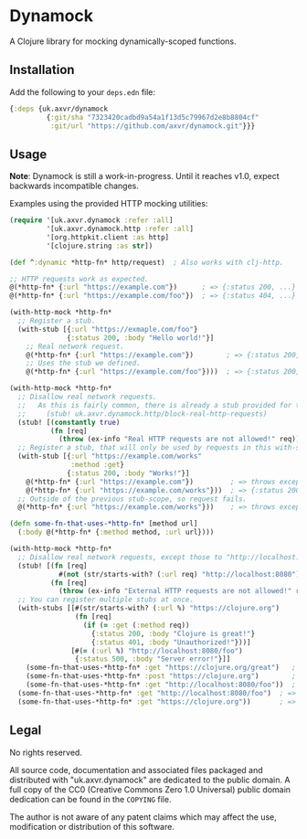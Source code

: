 # Dynamock

A Clojure library for mocking dynamically-scoped functions.


## Installation

Add the following to your `deps.edn` file:

```clojure
{:deps {uk.axvr/dynamock
         {:git/sha "7323420cadbd9a54a1f13d5c79967d2e8b8804cf"
          :git/url "https://github.com/axvr/dynamock.git"}}}
```


## Usage

**Note**: Dynamock is still a work-in-progress.  Until it reaches v1.0, expect
backwards incompatible changes.

Examples using the provided HTTP mocking utilities:

```clojure
(require '[uk.axvr.dynamock :refer :all]
         '[uk.axvr.dynamock.http :refer :all]
         '[org.httpkit.client :as http]
         '[clojure.string :as str])

(def ^:dynamic *http-fn* http/request)  ; Also works with clj-http.

;; HTTP requests work as expected.
@(*http-fn* {:url "https://example.com"})      ; => {:status 200, ...}
@(*http-fn* {:url "https://example.com/foo"})  ; => {:status 404, ...}

(with-http-mock *http-fn*
  ;; Register a stub.
  (with-stub [{:url "https://exmaple.com/foo"}
              {:status 200, :body "Hello world!"}]
    ;; Real network request.
    @(*http-fn* {:url "https://example.com"})        ; => {:status 200, ...}
    ;; Uses the stub we defined.
    @(*http-fn* {:url "https://example.com/foo"})))  ; => {:status 200, :body "Hello world!"}

(with-http-mock *http-fn*
  ;; Disallow real network requests.
  ;;   As this is fairly common, there is already a stub provided for this:
  ;;     (stub! uk.axvr.dynamock.http/block-real-http-requests)
  (stub! [(constantly true)
          (fn [req]
            (throw (ex-info "Real HTTP requests are not allowed!" req)))])
  ;; Register a stub, that will only be used by requests in this with-stub block.
  (with-stub [{:url "https://example.com/works"
               :method :get}
              {:status 200, :body "Works!"}]
    @(*http-fn* {:url "https://example.com"})         ; => throws exception!
    @(*http-fn* {:url "https://example.com/works"}))  ; => {:status 200, :body "Works!"}
  ;; Outside of the previous stub-scope, so request fails.
  @(*http-fn* {:url "https://example.com/works"}))    ; => throws exception!

(defn some-fn-that-uses-*http-fn* [method url]
  (:body @(*http-fn* {:method method, :url url})))

(with-http-mock *http-fn*
  ;; Disallow real network requests, except those to "http://localhost:8080".
  (stub! [(fn [req]
            #(not (str/starts-with? (:url req) "http://localhost:8080")))
          (fn [req]
            (throw (ex-info "External HTTP requests are not allowed!" req)))])
  ;; You can register multiple stubs at once.
  (with-stubs [[#(str/starts-with? (:url %) "https://clojure.org")
                (fn [req]
                  (if (= :get (:method req))
                    {:status 200, :body "Clojure is great!"}
                    {:status 401, :body "Unauthorized!"}))]
               [#(= (:url %) "http://localhost:8080/foo")
                {:status 500, :body "Server error!"}]]
    (some-fn-that-uses-*http-fn* :get "https://clojure.org/great")   ; => "Clojure is great!"
    (some-fn-that-uses-*http-fn* :post "https://clojure.org")        ; => "Unauthorized!"
    (some-fn-that-uses-*http-fn* :get "http://localhost:8080/foo"))  ; => "Server error!"
  (some-fn-that-uses-*http-fn* :get "http://localhost:8080/foo")  ; => contacts local server
  (some-fn-that-uses-*http-fn* :get "https://clojure.org"))       ; => throws exception!
```


## Legal

No rights reserved.

All source code, documentation and associated files packaged and distributed
with "uk.axvr.dynamock" are dedicated to the public domain. A full copy of the
CC0 (Creative Commons Zero 1.0 Universal) public domain dedication can be found
in the `COPYING` file.

The author is not aware of any patent claims which may affect the use,
modification or distribution of this software.
